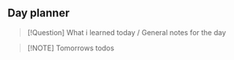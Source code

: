 ## Day planner


> [!Question] What i learned today / General notes for the day
> 


> [!NOTE] Tomorrows todos

